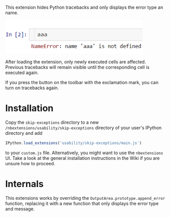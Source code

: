 This extension hides Python tracebacks and only displays the error type an name.

![](icon.png)

After loading the extension, only newly executed cells are affected. Previous tracebacks will remain visible until the
 corresponding cell is executed again.

If you press the button on the toolbar with the exclamation mark, you can turn on tracebacks again.

Installation
============
Copy the `skip-exceptions` directory to a new `/nbextensions/usability/skip-exceptions` directory of your user's IPython
 directory and add
```javascript
IPython.load_extensions('usability/skip-exceptions/main.js')
```
to your `custom.js` file. Alternatively, you might want to use the `nbextensions` UI. Take a look at the general
 installation instructions in the Wiki if you are unsure how to proceed.

Internals
=========

This extensions works by overriding the `OutputArea.prototype.append_error` function, replacing it with a new function
 that only displays the error type and message.
